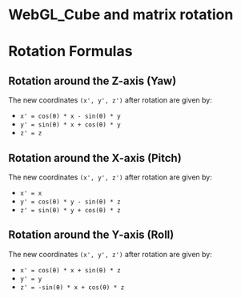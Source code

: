 # WebGL_Cube and matrix rotation

# Rotation Formulas

## Rotation around the Z-axis (Yaw)

The new coordinates `(x', y', z')` after rotation are given by:

- `x' = cos(θ) * x - sin(θ) * y`
- `y' = sin(θ) * x + cos(θ) * y`
- `z' = z`

## Rotation around the X-axis (Pitch)

The new coordinates `(x', y', z')` after rotation are given by:

- `x' = x`
- `y' = cos(θ) * y - sin(θ) * z`
- `z' = sin(θ) * y + cos(θ) * z`

## Rotation around the Y-axis (Roll)

The new coordinates `(x', y', z')` after rotation are given by:

- `x' = cos(θ) * x + sin(θ) * z`
- `y' = y`
- `z' = -sin(θ) * x + cos(θ) * z`

